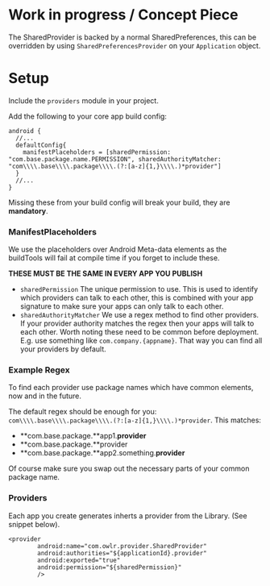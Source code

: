 # Work in progress / Concept Piece

The SharedProvider is backed by a normal SharedPreferences, this can be overridden by using `SharedPreferencesProvider`
on your `Application` object.

# Setup

Include the `providers` module in your project.

Add the following to your core app build config:
```
android {
  //...
  defaultConfig{
    manifestPlaceholders = [sharedPermission: "com.base.package.name.PERMISSION", sharedAuthorityMatcher: "com\\\\.base\\\\.package\\\\.(?:[a-z]{1,}\\\\.)*provider"]
  }
  //...
}
```
Missing these from your build config will break your build, they are **mandatory**.





### ManifestPlaceholders

We use the placeholders over Android Meta-data elements as the buildTools will fail at compile time
if you forget to include these.

**THESE MUST BE THE SAME IN EVERY APP YOU PUBLISH**

- `sharedPermission` The unique permission to use. This is used to identify which providers can talk
to each other, this is combined with your app signature to make sure your apps can only talk to each
other.
- `sharedAuthorityMatcher` We use a regex method to find other providers. If your provider authority
matches the regex then your apps will talk to each other. Worth noting these need to be common before
deployment. E.g. use something like `com.company.{appname}`. That way you can find all your providers by default.

### Example Regex

To find each provider use package names which have common elements, now and in the future.

The default regex should be enough for you: `com\\\\.base\\\\.package\\\\.(?:[a-z]{1,}\\\\.)*provider`.
This matches:
- **com.base.package.**app1.**provider**
- **com.base.package.**provider
- **com.base.package.**app2.something.**provider**

Of course make sure you swap out the necessary parts of your common package name.

### Providers

Each app you create generates inherts a provider from the Library. (See snippet below).

```
<provider
        android:name="com.owlr.provider.SharedProvider"
        android:authorities="${applicationId}.provider"
        android:exported="true"
        android:permission="${sharedPermission}"
        />
```